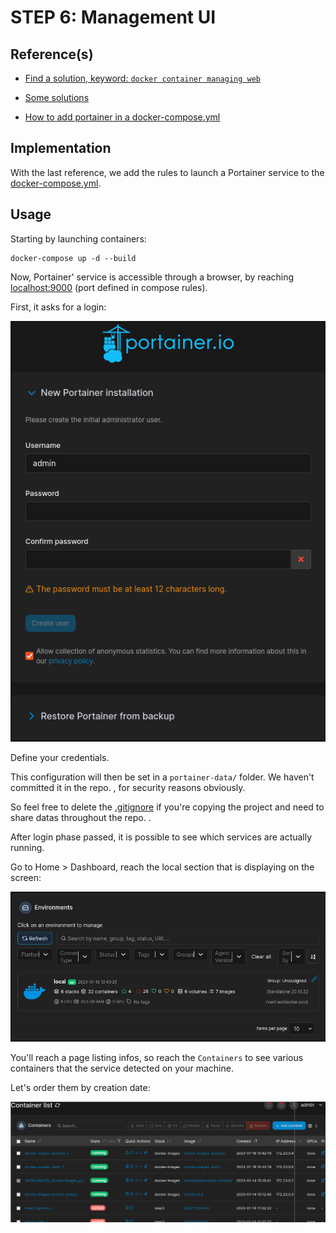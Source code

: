 # STEP 6: Management UI

## Reference(s)

* [Find a solution, keyword: `docker container managing web`](https://search.brave.com/search?q=docker+container+managing+web)

* [Some solutions](https://karthi-net.medium.com/top-6-gui-tools-for-managing-docker-environments-ee2d69ba5a4f)

* [How to add portainer in a docker-compose.yml](https://jacar.es/en/como-instalar-portainer-con-docker-compose/)

## Implementation

With the last reference, we add the rules to launch a Portainer service to the [docker-compose.yml](docker-compose.yml).

## Usage

Starting by launching containers:

```shell
docker-compose up -d --build
```

Now, Portainer' service is accessible through a browser, by reaching [localhost:9000](http://localhost:9000) (port defined in compose rules).

First, it asks for a login:

![pic-portainer-login](pics/portainer-1stLogin.png)

Define your credentials.

This configuration will then be set in a `portainer-data/` folder. We haven't committed it in the repo. , for security reasons obviously.

So feel free to delete the [.gitignore](.gitignore) if you're copying the project and need to share datas throughout the repo. .

After login phase passed, it is possible to see which services are actually running.

Go to Home \> Dashboard, reach the local section that is displaying on the screen:

![pic-portainer-dashboard](pics/portainer-dashboard.png)

You'll reach a page listing infos, so reach the `Containers` to see various containers that the service detected on your machine.

Let's order them by creation date:

![pic-portainer-containers](pics/portainer0-atStart.png)


